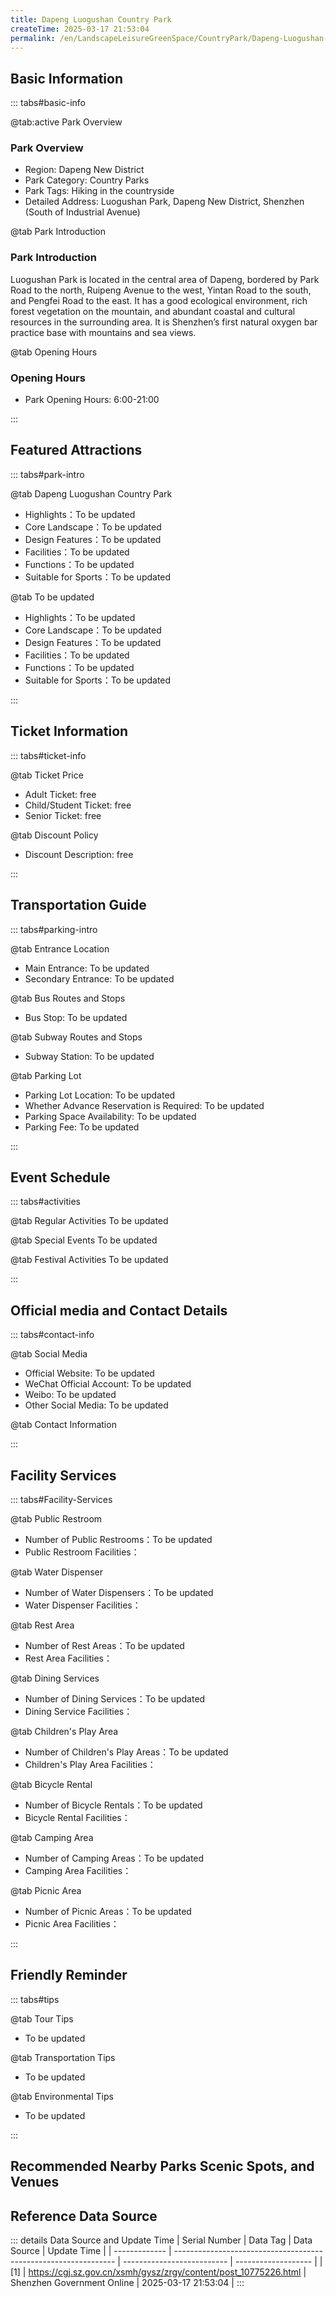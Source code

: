 ```yaml
---
title: Dapeng Luogushan Country Park
createTime: 2025-03-17 21:53:04
permalink: /en/LandscapeLeisureGreenSpace/CountryPark/Dapeng-Luogushan-Country-Park/
---
```



<script setup>
import ImageSwiper from '/.vuepress/theme/components/ImageSwiper.vue'
// 轮播图数据
const swiperItems = [
    {
                link: 'https://cgj.sz.gov.cn/img/4/4005/4005956/10775226.png',
                title: 'Dapeng Luogushan Country Park',
                description: '',
                author: 'Shenzhen Government Online',
                date: '2025/03/17'
                },
  {
                link: 'https://cgj.sz.gov.cn/img/4/4005/4005956/10775226.png',
                title: 'Dapeng Luogushan Country Park',
                description: '',
                author: 'Shenzhen Government Online',
                date: '2025/03/17'
                }
]
// 配置项
const swiperConfig = {
  height: 500,
  showInfo: true
}
</script>
<!-- 轮播图组件 -->
<ImageSwiper :items="swiperItems" :config="swiperConfig" />



## Basic Information

::: tabs#basic-info

@tab:active Park Overview
### Park Overview
- Region: Dapeng New District
- Park Category: Country Parks
- Park Tags: Hiking in the countryside
- Detailed Address: Luogushan Park, Dapeng New District, Shenzhen (South of Industrial Avenue)

@tab Park Introduction
### Park Introduction
 Luogushan Park is located in the central area of Dapeng, bordered by Park Road to the north, Ruipeng Avenue to the west, Yintan Road to the south, and Pengfei Road to the east. It has a good ecological environment, rich forest vegetation on the mountain, and abundant coastal and cultural resources in the surrounding area. It is Shenzhen’s first natural oxygen bar practice base with mountains and sea views.

@tab Opening Hours
### Opening Hours
- Park Opening Hours: 6:00-21:00

:::

## Featured Attractions

::: tabs#park-intro

@tab Dapeng Luogushan Country Park
<ImageCard
image="https://cgj.sz.gov.cn/images/index20230710_1.png"
    title="Dapeng Luogushan Country Park"
    description="Luogushan Country Park has a 'six-in-one' multifunctional greenway with Dapeng characteristics. There are 8 simple rest nodes and 2 viewing pavilions along the greenway. People can overlook the misty Daya Bay and Qiniang Mountain, known as the 'second highest peak in Shenzhen', from the viewing pavilions, and feel the superior geographical location of Luogushan Country Park with mountains and sea views, and take in the beautiful scenery of Dapeng."
    date=""
    author="Shenzhen Government Online"
/>


- Highlights：To be updated
- Core Landscape：To be updated
- Design Features：To be updated
- Facilities：To be updated
- Functions：To be updated
- Suitable for Sports：To be updated

@tab To be updated
<ImageCard
image="https://cgj.sz.gov.cn/images/index20230710_1.png"
    title="Dapeng Luogushan Country Park"
    description="Luogushan Country Park has a 'six-in-one' multifunctional greenway with Dapeng characteristics. There are 8 simple rest nodes and 2 viewing pavilions along the greenway. People can overlook the misty Daya Bay and Qiniang Mountain, known as the 'second highest peak in Shenzhen', from the viewing pavilions, and feel the superior geographical location of Luogushan Country Park with mountains and sea views, and take in the beautiful scenery of Dapeng."
    date=""
    author="Shenzhen Government Online"
/>


- Highlights：To be updated
- Core Landscape：To be updated
- Design Features：To be updated
- Facilities：To be updated
- Functions：To be updated
- Suitable for Sports：To be updated

:::

## Ticket Information

::: tabs#ticket-info

@tab Ticket Price
- Adult Ticket: free
- Child/Student Ticket: free
- Senior Ticket: free

@tab Discount Policy
- Discount Description: free

:::

## Transportation Guide

::: tabs#parking-intro

@tab Entrance Location
- Main Entrance: To be updated
- Secondary Entrance: To be updated

@tab Bus Routes and Stops
- Bus Stop: To be updated

@tab Subway Routes and Stops
- Subway Station: To be updated

@tab Parking Lot
- Parking Lot Location: To be updated
- Whether Advance Reservation is Required: To be updated
- Parking Space Availability: To be updated
- Parking Fee: To be updated

:::

## Event Schedule

::: tabs#activities

@tab Regular Activities
To be updated

@tab Special Events
To be updated

@tab Festival Activities
To be updated

:::

## Official media and Contact Details

::: tabs#contact-info

@tab Social Media
- Official Website: To be updated
- WeChat Official Account: To be updated
- Weibo: To be updated
- Other Social Media: To be updated

@tab Contact Information

:::

## Facility Services

::: tabs#Facility-Services

@tab Public Restroom
- Number of Public Restrooms：To be updated
- Public Restroom Facilities：

@tab Water Dispenser
- Number of Water Dispensers：To be updated
- Water Dispenser Facilities：

@tab Rest Area
- Number of Rest Areas：To be updated
- Rest Area Facilities：

@tab Dining Services
- Number of Dining Services：To be updated
- Dining Service Facilities：

@tab Children's Play Area
- Number of Children's Play Areas：To be updated
- Children's Play Area Facilities：

@tab Bicycle Rental
- Number of Bicycle Rentals：To be updated
- Bicycle Rental Facilities：

@tab Camping Area
- Number of Camping Areas：To be updated
- Camping Area Facilities：

@tab Picnic Area
- Number of Picnic Areas：To be updated
- Picnic Area Facilities：

:::

## Friendly Reminder

::: tabs#tips

@tab Tour Tips
- To be updated

@tab Transportation Tips
- To be updated

@tab Environmental Tips
- To be updated

:::

## Recommended Nearby Parks Scenic Spots, and Venues

<CardGrid>
  <ImageCard
        image="https://cgj.sz.gov.cn/img/4/4006/4006110/10775588.jpg"
        title="Dapeng Peninsula National Geopark"
        description="Shenzhen Dapeng Peninsula National Geopark covers an area of 46.07 square kilome"
        href="/en/LandscapeLeisureGreenSpace/GeologicalPark/Dapeng-Peninsula-National-Geopark/"
        author="Shenzhen Government Online"
        date="2025/01/02"
      />
      <ImageCard
        image="https://cgj.sz.gov.cn/img/4/4006/4006110/10775588.jpg"
        title="Dapeng Peninsula National Geopark"
        description="Shenzhen Dapeng Peninsula National Geopark covers an area of 46.07 square kilome"
        href="/en/LandscapeLeisureGreenSpace/GeologicalPark/Dapeng-Peninsula-National-Geopark/"
        author="Shenzhen Government Online"
        date="2025/01/02"
      />
    </CardGrid>


## Reference Data Source

::: details Data Source and Update Time
| Serial Number | Data Tag                                                        | Data Source                | Update Time         |
| ------------- | --------------------------------------------------------------- | -------------------------- | ------------------- |
| [1]           | https://cgj.sz.gov.cn/xsmh/gysz/zrgy/content/post_10775226.html | Shenzhen Government Online | 2025-03-17 21:53:04 |
:::

